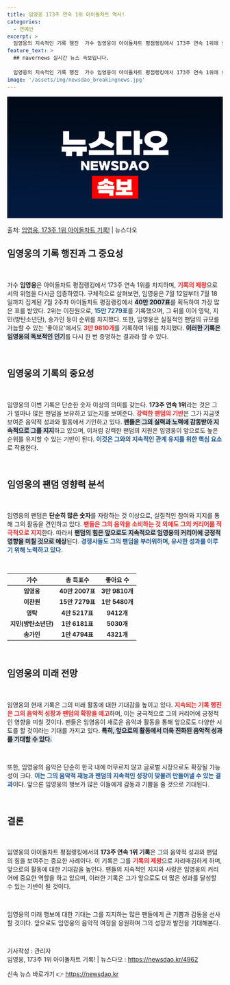 ```yaml
---
title: 임영웅 173주 연속 1위 아이돌차트 역사!
categories:
  - 연예인
excerpt: >
  임영웅의 지속적인 기록 행진  가수 임영웅이 아이돌차트 평점랭킹에서 173주 연속 1위에 오르며 또 한 번 …
feature_text: >
  ## navernews 실시간 뉴스 속보입니다.

  임영웅의 지속적인 기록 행진  가수 임영웅이 아이돌차트 평점랭킹에서 173주 연속 1위에 오르며 또 한 번 …
image: '/assets/img/newsdao_breakingnews.jpg'
---
```


![뉴스다오 속보](/assets/img/newsdao_breakingnews.jpg)

<p>출처: <a href="https://newsdao.kr/4962" rel="dofollow">임영웅, 173주 1위 아이돌차트 기록!</a> | 뉴스다오</p>

<h2 data-ke-size="size26">임영웅의 기록 행진과 그 중요성</h2>

<p data-ke-size="size16">&nbsp;</p>

가수 <b>임영웅</b>은 아이돌차트 평점랭킹에서 173주 연속 1위를 차지하며, <b><span style="color: #ee2323;">기록의 제왕</span></b>으로서의 위엄을 다시금 입증하였다. 구체적으로 살펴보면, 임영웅은 7월 12일부터 7월 18일까지 집계된 7월 2주차 아이돌차트 평점랭킹에서 <b><span style="background-color: #21538527;">40만 2007표</span></b>를 획득하여 가장 많은 표를 받았다. 2위는 이찬원으로, <b><span style="color: #1a5490;">15만 7279표</span></b>를 기록했으며, 그 뒤를 이어 영탁, 지민(방탄소년단), 송가인 등이 순위를 차지했다. 또한, 임영웅은 실질적인 팬덤의 규모를 가늠할 수 있는 '좋아요'에서도 <b><span style="color: #ee2323;">3만 9810개</span></b>를 기록하여 1위를 차지했다. <b><span style="background-color: #21538527;">이러한 기록은 임영웅의 독보적인 인기</span></b>를 다시 한 번 증명하는 결과라 할 수 있다. 

<p data-ke-size="size16">&nbsp;</p>

<h2 data-ke-size="size26">임영웅의 기록의 중요성</h2>

<p data-ke-size="size16">&nbsp;</p>

임영웅의 이번 기록은 단순한 숫자 이상의 의미를 갖는다. <b>173주 연속 1위</b>라는 것은 그가 얼마나 많은 팬덤을 보유하고 있는지를 보여준다. <b><span style="color: #ee2323;">강력한 팬덤의 기반</span></b>은 그가 지금껏 보여준 음악적 성과와 활동에서 기인하고 있다. <b><span style="background-color: #21538527;">팬들은 그의 실력과 노력에 감동받아 지속적으로 그를 지지</span></b>하고 있으며, 이처럼 강력한 팬덤의 지원은 임영웅이 앞으로도 높은 순위를 유지할 수 있는 기반이 된다. <b><span style="color: #1a5490;">이것은 그와의 지속적인 관계 유지를 위한 핵심 요소</span></b>로 작용한다.

<p data-ke-size="size16">&nbsp;</p>

<h2 data-ke-size="size26">임영웅의 팬덤 영향력 분석</h2>

<p data-ke-size="size16">&nbsp;</p>

임영웅의 팬덤은 <b>단순히 많은 숫자</b>를 자랑하는 것 이상으로, 실질적인 참여와 지지를 통해 그의 활동을 견인하고 있다. <b><span style="color: #ee2323;">팬들은 그의 음악을 소비하는 것 외에도 그의 커리어를 적극적으로 지지</span></b>한다. 따라서 <b><span style="background-color: #21538527;">팬덤의 힘은 앞으로도 지속적으로 임영웅의 커리어에 긍정적 영향을 미칠 것으로 예상</span></b>된다. <b><span style="color: #1a5490;">경쟁사들도 그의 팬덤을 부러워하며, 유사한 성과를 이루기 위해 노력하고 있다.</span></b>

<p data-ke-size="size16">&nbsp;</p>

<table style="width: 100%; border-collapse: collapse;">
    <thead>
        <tr>
            <th style="text-align: center;">가수</th>
            <th style="text-align: center;">총 득표수</th>
            <th style="text-align: center;">좋아요 수</th>
        </tr>
    </thead>
    <tbody>
        <tr>
            <td style="text-align: center;"><b>임영웅</b></td>
            <td style="text-align: center;"><b>40만 2007표</b></td>
            <td style="text-align: center;"><b>3만 9810개</b></td>
        </tr>
        <tr>
            <td style="text-align: center;"><b>이찬원</b></td>
            <td style="text-align: center;"><b>15만 7279표</b></td>
            <td style="text-align: center;"><b>1만 5480개</b></td>
        </tr>
        <tr>
            <td style="text-align: center;"><b>영탁</b></td>
            <td style="text-align: center;"><b>4만 5217표</b></td>
            <td style="text-align: center;"><b>9412개</b></td>
        </tr>
        <tr>
            <td style="text-align: center;"><b>지민(방탄소년단)</b></td>
            <td style="text-align: center;"><b>1만 6181표</b></td>
            <td style="text-align: center;"><b>5030개</b></td>
        </tr>
        <tr>
            <td style="text-align: center;"><b>송가인</b></td>
            <td style="text-align: center;"><b>1만 4794표</b></td>
            <td style="text-align: center;"><b>4321개</b></td>
        </tr>
    </tbody>
</table>

<p data-ke-size="size16">&nbsp;</p>

<h2 data-ke-size="size26">임영웅의 미래 전망</h2>

<p data-ke-size="size16">&nbsp;</p>

임영웅의 현재 기록은 그의 미래 활동에 대한 기대감을 높이고 있다. <b><span style="color: #ee2323;">지속되는 기록 행진은 그의 음악적 성장과 팬덤의 확장을 예고</span></b>하며, 이는 궁극적으로 그의 커리어에 긍정적인 영향을 미칠 것이다. 팬들은 임영웅이 새로운 음악과 활동을 통해 앞으로도 다양한 시도를 할 것이라는 기대를 가지고 있다. <b><span style="background-color: #21538527;">특히, 앞으로의 활동에서 더욱 진화된 음악적 성과를 기대할 수 있다.</span></b> 

<p data-ke-size="size16">&nbsp;</p>

또한, 임영웅의 음악은 단순히 한국 내에 머무르지 않고 글로벌 시장으로도 확장될 가능성이 크다. <b><span style="color: #1a5490;">이는 그의 음악적 재능과 팬덤의 지속적인 성장이 맞물려 만들어낼 수 있는 결과</span></b>이다. 앞으론 임영웅의 행보가 많은 이들에게 감동과 기쁨을 줄 것으로 기대된다. 

<p data-ke-size="size16">&nbsp;</p>

<h2 data-ke-size="size26">결론</h2>

<p data-ke-size="size16">&nbsp;</p>

임영웅의 아이돌차트 평점랭킹에서의 <b>173주 연속 1위 기록</b>은 그의 음악적 성과와 팬덤의 힘을 보여주는 중요한 사례이다. 이 기록은 그를 <b><span style="color: #ee2323;">기록의 제왕</span></b>으로 자리매김하게 하며, 앞으로의 활동에 대한 기대감을 높인다. 팬들의 지속적인 지지와 사랑은 임영웅의 커리어에 중요한 역할을 하고 있으며, 이러한 기록은 그가 앞으로도 더 많은 성과를 달성할 수 있는 기반이 될 것이다. 

<p data-ke-size="size16">&nbsp;</p>

임영웅의 미래 행보에 대한 기대는 그를 지지하는 많은 팬들에게 큰 기쁨과 감동을 선사할 것이다. 앞으로도 임영웅의 음악적 여정을 응원하며 그의 성장과 발전을 기대해본다.

<p data-ke-size="size16">&nbsp;</p>

기사작성 : 관리자  
임영웅, 173주 1위 아이돌차트 기록! | 뉴스다오 : <a href="https://newsdao.kr/4962">https://newsdao.kr/4962</a> 

신속 뉴스 바로가기 👉 <a href="https://newsdao.kr" rel="dofollow">https://newsdao.kr</a>


